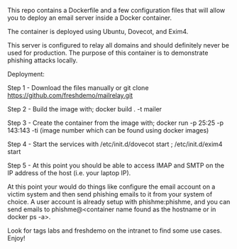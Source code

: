 This repo contains a Dockerfile and a few configuration files that will allow you to deploy an email server inside a Docker container.

The container is deployed using Ubuntu, Dovecot, and Exim4.

This server is configured to relay all domains and should definitely never be used for production. The purpose of this container is to demonstrate phishing attacks locally.


Deployment:

Step 1 - Download the files manually or git clone https://github.com/freshdemo/mailrelay.git

Step 2 - Build the image with; docker build . -t mailer

Step 3 - Create the container from the image with; docker run -p 25:25 -p 143:143 -ti (image number which can be found using docker images)

Step 4 - Start the services with /etc/init.d/dovecot start ; /etc/init.d/exim4 start

Step 5 - At this point you should be able to access IMAP and SMTP on the IP address of the host (i.e. your laptop IP).


At this point your would do things like configure the email account on a victim system and then send phishing emails to it from your system of choice. A user account is already setup with phishme:phishme, and you can send emails to phishme@<container name found as the hostname or in docker ps -a>.

Look for tags labs and freshdemo on the intranet to find some use cases. Enjoy!

